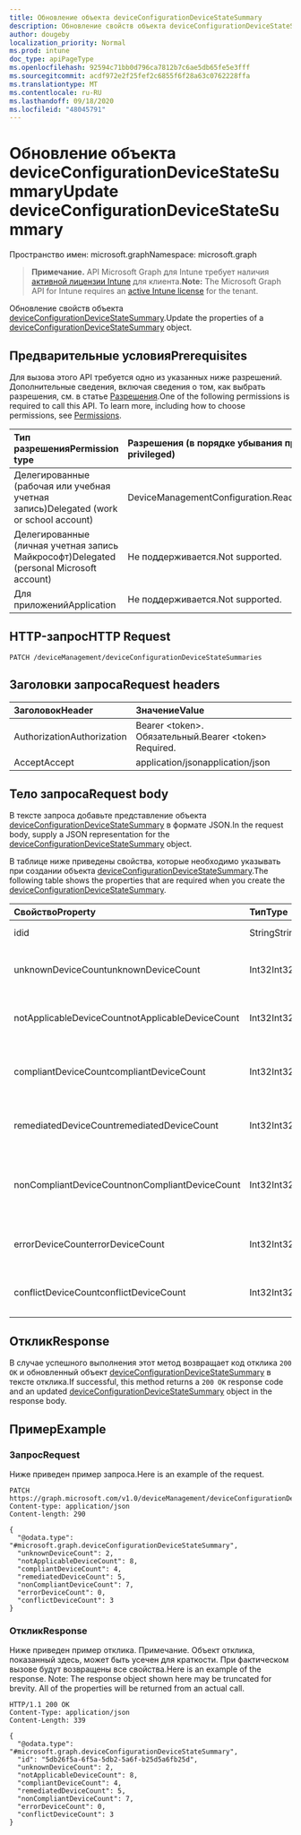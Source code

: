 ```yaml
---
title: Обновление объекта deviceConfigurationDeviceStateSummary
description: Обновление свойств объекта deviceConfigurationDeviceStateSummary.
author: dougeby
localization_priority: Normal
ms.prod: intune
doc_type: apiPageType
ms.openlocfilehash: 92594c71bb0d796ca7812b7c6ae5db65fe5e3fff
ms.sourcegitcommit: acdf972e2f25fef2c6855f6f28a63c0762228ffa
ms.translationtype: MT
ms.contentlocale: ru-RU
ms.lasthandoff: 09/18/2020
ms.locfileid: "48045791"
---
```

# <a name="update-deviceconfigurationdevicestatesummary"></a><span data-ttu-id="1139b-103">Обновление объекта deviceConfigurationDeviceStateSummary</span><span class="sxs-lookup"><span data-stu-id="1139b-103">Update deviceConfigurationDeviceStateSummary</span></span>

<span data-ttu-id="1139b-104">Пространство имен: microsoft.graph</span><span class="sxs-lookup"><span data-stu-id="1139b-104">Namespace: microsoft.graph</span></span>

> <span data-ttu-id="1139b-105">**Примечание.** API Microsoft Graph для Intune требует наличия [активной лицензии Intune](https://go.microsoft.com/fwlink/?linkid=839381) для клиента.</span><span class="sxs-lookup"><span data-stu-id="1139b-105">**Note:** The Microsoft Graph API for Intune requires an [active Intune license](https://go.microsoft.com/fwlink/?linkid=839381) for the tenant.</span></span>

<span data-ttu-id="1139b-106">Обновление свойств объекта [deviceConfigurationDeviceStateSummary](../resources/intune-deviceconfig-deviceconfigurationdevicestatesummary.md).</span><span class="sxs-lookup"><span data-stu-id="1139b-106">Update the properties of a [deviceConfigurationDeviceStateSummary](../resources/intune-deviceconfig-deviceconfigurationdevicestatesummary.md) object.</span></span>

## <a name="prerequisites"></a><span data-ttu-id="1139b-107">Предварительные условия</span><span class="sxs-lookup"><span data-stu-id="1139b-107">Prerequisites</span></span>
<span data-ttu-id="1139b-p101">Для вызова этого API требуется одно из указанных ниже разрешений. Дополнительные сведения, включая сведения о том, как выбрать разрешения, см. в статье [Разрешения](/graph/permissions-reference).</span><span class="sxs-lookup"><span data-stu-id="1139b-p101">One of the following permissions is required to call this API. To learn more, including how to choose permissions, see [Permissions](/graph/permissions-reference).</span></span>

|<span data-ttu-id="1139b-110">Тип разрешения</span><span class="sxs-lookup"><span data-stu-id="1139b-110">Permission type</span></span>|<span data-ttu-id="1139b-111">Разрешения (в порядке убывания привилегий)</span><span class="sxs-lookup"><span data-stu-id="1139b-111">Permissions (from most to least privileged)</span></span>|
|:---|:---|
|<span data-ttu-id="1139b-112">Делегированные (рабочая или учебная учетная запись)</span><span class="sxs-lookup"><span data-stu-id="1139b-112">Delegated (work or school account)</span></span>|<span data-ttu-id="1139b-113">DeviceManagementConfiguration.ReadWrite.All</span><span class="sxs-lookup"><span data-stu-id="1139b-113">DeviceManagementConfiguration.ReadWrite.All</span></span>|
|<span data-ttu-id="1139b-114">Делегированные (личная учетная запись Майкрософт)</span><span class="sxs-lookup"><span data-stu-id="1139b-114">Delegated (personal Microsoft account)</span></span>|<span data-ttu-id="1139b-115">Не поддерживается.</span><span class="sxs-lookup"><span data-stu-id="1139b-115">Not supported.</span></span>|
|<span data-ttu-id="1139b-116">Для приложений</span><span class="sxs-lookup"><span data-stu-id="1139b-116">Application</span></span>|<span data-ttu-id="1139b-117">Не поддерживается.</span><span class="sxs-lookup"><span data-stu-id="1139b-117">Not supported.</span></span>|

## <a name="http-request"></a><span data-ttu-id="1139b-118">HTTP-запрос</span><span class="sxs-lookup"><span data-stu-id="1139b-118">HTTP Request</span></span>
<!-- {
  "blockType": "ignored"
}
-->
``` http
PATCH /deviceManagement/deviceConfigurationDeviceStateSummaries
```

## <a name="request-headers"></a><span data-ttu-id="1139b-119">Заголовки запроса</span><span class="sxs-lookup"><span data-stu-id="1139b-119">Request headers</span></span>
|<span data-ttu-id="1139b-120">Заголовок</span><span class="sxs-lookup"><span data-stu-id="1139b-120">Header</span></span>|<span data-ttu-id="1139b-121">Значение</span><span class="sxs-lookup"><span data-stu-id="1139b-121">Value</span></span>|
|:---|:---|
|<span data-ttu-id="1139b-122">Authorization</span><span class="sxs-lookup"><span data-stu-id="1139b-122">Authorization</span></span>|<span data-ttu-id="1139b-123">Bearer &lt;token&gt;. Обязательный.</span><span class="sxs-lookup"><span data-stu-id="1139b-123">Bearer &lt;token&gt; Required.</span></span>|
|<span data-ttu-id="1139b-124">Accept</span><span class="sxs-lookup"><span data-stu-id="1139b-124">Accept</span></span>|<span data-ttu-id="1139b-125">application/json</span><span class="sxs-lookup"><span data-stu-id="1139b-125">application/json</span></span>|

## <a name="request-body"></a><span data-ttu-id="1139b-126">Тело запроса</span><span class="sxs-lookup"><span data-stu-id="1139b-126">Request body</span></span>
<span data-ttu-id="1139b-127">В тексте запроса добавьте представление объекта [deviceConfigurationDeviceStateSummary](../resources/intune-deviceconfig-deviceconfigurationdevicestatesummary.md) в формате JSON.</span><span class="sxs-lookup"><span data-stu-id="1139b-127">In the request body, supply a JSON representation for the [deviceConfigurationDeviceStateSummary](../resources/intune-deviceconfig-deviceconfigurationdevicestatesummary.md) object.</span></span>

<span data-ttu-id="1139b-128">В таблице ниже приведены свойства, которые необходимо указывать при создании объекта [deviceConfigurationDeviceStateSummary](../resources/intune-deviceconfig-deviceconfigurationdevicestatesummary.md).</span><span class="sxs-lookup"><span data-stu-id="1139b-128">The following table shows the properties that are required when you create the [deviceConfigurationDeviceStateSummary](../resources/intune-deviceconfig-deviceconfigurationdevicestatesummary.md).</span></span>

|<span data-ttu-id="1139b-129">Свойство</span><span class="sxs-lookup"><span data-stu-id="1139b-129">Property</span></span>|<span data-ttu-id="1139b-130">Тип</span><span class="sxs-lookup"><span data-stu-id="1139b-130">Type</span></span>|<span data-ttu-id="1139b-131">Описание</span><span class="sxs-lookup"><span data-stu-id="1139b-131">Description</span></span>|
|:---|:---|:---|
|<span data-ttu-id="1139b-132">id</span><span class="sxs-lookup"><span data-stu-id="1139b-132">id</span></span>|<span data-ttu-id="1139b-133">String</span><span class="sxs-lookup"><span data-stu-id="1139b-133">String</span></span>|<span data-ttu-id="1139b-134">Ключ объекта.</span><span class="sxs-lookup"><span data-stu-id="1139b-134">Key of the entity.</span></span>|
|<span data-ttu-id="1139b-135">unknownDeviceCount</span><span class="sxs-lookup"><span data-stu-id="1139b-135">unknownDeviceCount</span></span>|<span data-ttu-id="1139b-136">Int32</span><span class="sxs-lookup"><span data-stu-id="1139b-136">Int32</span></span>|<span data-ttu-id="1139b-137">Количество неизвестных устройств.</span><span class="sxs-lookup"><span data-stu-id="1139b-137">Number of unknown devices</span></span>|
|<span data-ttu-id="1139b-138">notApplicableDeviceCount</span><span class="sxs-lookup"><span data-stu-id="1139b-138">notApplicableDeviceCount</span></span>|<span data-ttu-id="1139b-139">Int32</span><span class="sxs-lookup"><span data-stu-id="1139b-139">Int32</span></span>|<span data-ttu-id="1139b-140">Количество неприменимых устройств.</span><span class="sxs-lookup"><span data-stu-id="1139b-140">Number of not applicable devices</span></span>|
|<span data-ttu-id="1139b-141">compliantDeviceCount</span><span class="sxs-lookup"><span data-stu-id="1139b-141">compliantDeviceCount</span></span>|<span data-ttu-id="1139b-142">Int32</span><span class="sxs-lookup"><span data-stu-id="1139b-142">Int32</span></span>|<span data-ttu-id="1139b-143">Количество устройств, соответствующих требованиям.</span><span class="sxs-lookup"><span data-stu-id="1139b-143">Number of compliant devices</span></span>|
|<span data-ttu-id="1139b-144">remediatedDeviceCount</span><span class="sxs-lookup"><span data-stu-id="1139b-144">remediatedDeviceCount</span></span>|<span data-ttu-id="1139b-145">Int32</span><span class="sxs-lookup"><span data-stu-id="1139b-145">Int32</span></span>|<span data-ttu-id="1139b-146">Количество исправленных устройств.</span><span class="sxs-lookup"><span data-stu-id="1139b-146">Number of remediated devices</span></span>|
|<span data-ttu-id="1139b-147">nonCompliantDeviceCount</span><span class="sxs-lookup"><span data-stu-id="1139b-147">nonCompliantDeviceCount</span></span>|<span data-ttu-id="1139b-148">Int32</span><span class="sxs-lookup"><span data-stu-id="1139b-148">Int32</span></span>|<span data-ttu-id="1139b-149">Количество устройств, не соответствующих требованиям.</span><span class="sxs-lookup"><span data-stu-id="1139b-149">Number of NonCompliant devices</span></span>|
|<span data-ttu-id="1139b-150">errorDeviceCount</span><span class="sxs-lookup"><span data-stu-id="1139b-150">errorDeviceCount</span></span>|<span data-ttu-id="1139b-151">Int32</span><span class="sxs-lookup"><span data-stu-id="1139b-151">Int32</span></span>|<span data-ttu-id="1139b-152">Количество устройств с ошибками.</span><span class="sxs-lookup"><span data-stu-id="1139b-152">Number of error devices</span></span>|
|<span data-ttu-id="1139b-153">conflictDeviceCount</span><span class="sxs-lookup"><span data-stu-id="1139b-153">conflictDeviceCount</span></span>|<span data-ttu-id="1139b-154">Int32</span><span class="sxs-lookup"><span data-stu-id="1139b-154">Int32</span></span>|<span data-ttu-id="1139b-155">Количество конфликтующих устройств.</span><span class="sxs-lookup"><span data-stu-id="1139b-155">Number of conflict devices</span></span>|



## <a name="response"></a><span data-ttu-id="1139b-156">Отклик</span><span class="sxs-lookup"><span data-stu-id="1139b-156">Response</span></span>
<span data-ttu-id="1139b-157">В случае успешного выполнения этот метод возвращает код отклика `200 OK` и обновленный объект [deviceConfigurationDeviceStateSummary](../resources/intune-deviceconfig-deviceconfigurationdevicestatesummary.md) в тексте отклика.</span><span class="sxs-lookup"><span data-stu-id="1139b-157">If successful, this method returns a `200 OK` response code and an updated [deviceConfigurationDeviceStateSummary](../resources/intune-deviceconfig-deviceconfigurationdevicestatesummary.md) object in the response body.</span></span>

## <a name="example"></a><span data-ttu-id="1139b-158">Пример</span><span class="sxs-lookup"><span data-stu-id="1139b-158">Example</span></span>

### <a name="request"></a><span data-ttu-id="1139b-159">Запрос</span><span class="sxs-lookup"><span data-stu-id="1139b-159">Request</span></span>
<span data-ttu-id="1139b-160">Ниже приведен пример запроса.</span><span class="sxs-lookup"><span data-stu-id="1139b-160">Here is an example of the request.</span></span>
``` http
PATCH https://graph.microsoft.com/v1.0/deviceManagement/deviceConfigurationDeviceStateSummaries
Content-type: application/json
Content-length: 290

{
  "@odata.type": "#microsoft.graph.deviceConfigurationDeviceStateSummary",
  "unknownDeviceCount": 2,
  "notApplicableDeviceCount": 8,
  "compliantDeviceCount": 4,
  "remediatedDeviceCount": 5,
  "nonCompliantDeviceCount": 7,
  "errorDeviceCount": 0,
  "conflictDeviceCount": 3
}
```

### <a name="response"></a><span data-ttu-id="1139b-161">Отклик</span><span class="sxs-lookup"><span data-stu-id="1139b-161">Response</span></span>
<span data-ttu-id="1139b-p102">Ниже приведен пример отклика. Примечание. Объект отклика, показанный здесь, может быть усечен для краткости. При фактическом вызове будут возвращены все свойства.</span><span class="sxs-lookup"><span data-stu-id="1139b-p102">Here is an example of the response. Note: The response object shown here may be truncated for brevity. All of the properties will be returned from an actual call.</span></span>
``` http
HTTP/1.1 200 OK
Content-Type: application/json
Content-Length: 339

{
  "@odata.type": "#microsoft.graph.deviceConfigurationDeviceStateSummary",
  "id": "5db26f5a-6f5a-5db2-5a6f-b25d5a6fb25d",
  "unknownDeviceCount": 2,
  "notApplicableDeviceCount": 8,
  "compliantDeviceCount": 4,
  "remediatedDeviceCount": 5,
  "nonCompliantDeviceCount": 7,
  "errorDeviceCount": 0,
  "conflictDeviceCount": 3
}
```









